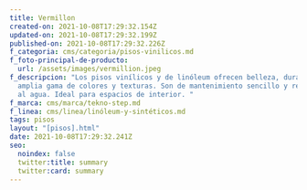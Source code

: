 ```yaml
---
title: Vermillon
created-on: 2021-10-08T17:29:32.154Z
updated-on: 2021-10-08T17:29:32.199Z
published-on: 2021-10-08T17:29:32.226Z
f_categoria: cms/categoria/pisos-vinilicos.md
f_foto-principal-de-producto:
  url: /assets/images/vermillion.jpeg
f_descripcion: "Los pisos vinílicos y de linóleum ofrecen belleza, durabilidad y
  amplia gama de colores y texturas. Son de mantenimiento sencillo y resistentes
  al agua. Ideal para espacios de interior. "
f_marca: cms/marca/tekno-step.md
f_linea: cms/linea/linóleum-y-sintéticos.md
tags: pisos
layout: "[pisos].html"
date: 2021-10-08T17:29:32.241Z
seo:
  noindex: false
  twitter:title: summary
  twitter:card: summary
---
```

